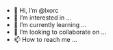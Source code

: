 - 👋 Hi, I’m @lxorc
- 👀 I’m interested in ...
- 🌱 I’m currently learning ...
- 💞️ I’m looking to collaborate on ...
- 📫 How to reach me ...

<!---
lxorc/lxorc is a ✨ special ✨ repository because its `README.md` (this file) appears on your GitHub profile.
You can click the Preview link to take a look at your changes.
--->
